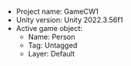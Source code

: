 <!-- UNITY CODE ASSIST INSTRUCTIONS START -->
- Project name: GameCW1
- Unity version: Unity 2022.3.56f1
- Active game object:
  - Name: Person
  - Tag: Untagged
  - Layer: Default
<!-- UNITY CODE ASSIST INSTRUCTIONS END -->